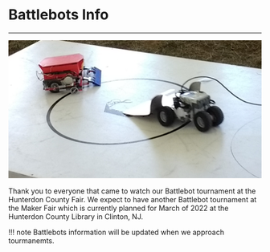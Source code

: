 # Battlebots Info
---

![Battlebots](img/battlebots.png)

Thank you to everyone that came to watch our Battlebot tournament at the Hunterdon County Fair. We expect to have another Battlebot tournament at the Maker Fair which is currently planned for March of 2022 at the Hunterdon County Library in Clinton, NJ. 

!!! note
    Battlebots information will be updated when we approach tourmanemts.
